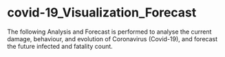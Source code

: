 # covid-19_Visualization_Forecast
The following Analysis and Forecast is performed to analyse the current damage, behaviour, and evolution of Coronavirus (Covid-19), and forecast the future infected and fatality count.

